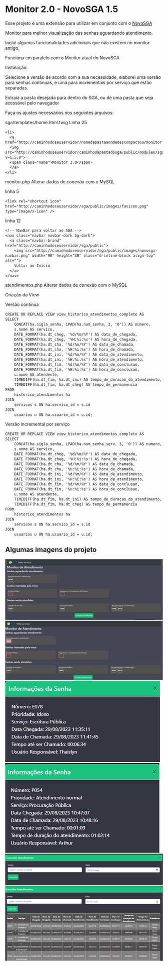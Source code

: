 # Monitor 2.0 - NovoSGA 1.5

Esse projeto é uma extensão para utilizar em conjunto com o [NovoSGA](https://github.com/novosga/novosga)


Monitor para melhor visualização das senhas aguardando atendimento.

Incluí algumas funcionalidades adicionais que não existem no monitor antigo.

Funciona em paralelo com o Monitor atual do NovoSGA

Instalação:

Selecione a versão de acordo com a sua necessidade, elaborei uma versão para senhas continuas, e uma para incrementais por serviço que estão separadas.

Extraia a pasta desejada para dentro do SGA, ou de uma pasta que seja acessável pelo navegador

Faça os ajustes necessários nos seguintes arquivos:

sga/templates/home.html.twig 
Linha 25
```
<li>
  <a href="http://caminhodoseuservidor/nomedapastaaondedescompactou/monitor.php">
  <img src="http://caminhodoseuservidor/caminhodapastadosga/public/modules/sga.monitor/resources/images/icon.png?v=1.5.0">
  <span class="name">Monitor 3.0</span>
  </a>
</li>
```

monitor.php
Alterar dados de conexão com o MySQL

linha 5
```
<link rel="shortcut icon" href="http://caminhodoseuservidor/sga/public/images/favicon.png" type="image/x-icon" />
```
linha 12
```
<!-- NavBar para voltar ao SGA -->
<nav class="navbar navbar-dark bg-dark">
  <a class="navbar-brand" href="http://caminhodoseuservidor/sga/public">
    <img src="http://caminhodoseuservidor/sga/public/images/novosga-navbar.png" width="90" height="30" class="d-inline-block align-top" alt="">
    Voltar ao Início
  </a>
</nav>
```
atendimentos.php
Alterar dados de conexão com o MySQL

Criação da View

Versão continua
```
CREATE OR REPLACE VIEW view_historico_atendimentos_completo AS
SELECT
    CONCAT(ha.sigla_senha, LPAD(ha.num_senha, 3, '0')) AS numero,
    s.nome AS servico,
    DATE_FORMAT(ha.dt_cheg, '%d/%m/%Y') AS data_de_chegada,
    DATE_FORMAT(ha.dt_cheg, '%H:%i:%s') AS hora_de_chegada,
    DATE_FORMAT(ha.dt_cha, '%d/%m/%Y') AS data_de_chamada,
    DATE_FORMAT(ha.dt_cha, '%H:%i:%s') AS hora_de_chamada,
    DATE_FORMAT(ha.dt_ini, '%d/%m/%Y') AS data_de_atendimento,
    DATE_FORMAT(ha.dt_ini, '%H:%i:%s') AS hora_de_atendimento,
    DATE_FORMAT(ha.dt_fim, '%d/%m/%Y') AS data_de_conclusao,
    DATE_FORMAT(ha.dt_fim, '%H:%i:%s') AS hora_de_conclusao,
    u.nome AS atendente,
    TIMEDIFF(ha.dt_fim, ha.dt_ini) AS tempo_de_duracao_do_atendimento,
    TIMEDIFF(ha.dt_fim, ha.dt_cheg) AS tempo_de_permanencia
FROM
    historico_atendimentos ha
JOIN
    servicos s ON ha.servico_id = s.id
JOIN
    usuarios u ON ha.usuario_id = u.id;
```

Versão incremental por serviço
```
CREATE OR REPLACE VIEW view_historico_atendimentos_completo AS
SELECT
    CONCAT(ha.sigla_senha, LPAD(ha.num_senha_serv, 3, '0')) AS numero,
    s.nome AS servico,
    DATE_FORMAT(ha.dt_cheg, '%d/%m/%Y') AS data_de_chegada,
    DATE_FORMAT(ha.dt_cheg, '%H:%i:%s') AS hora_de_chegada,
    DATE_FORMAT(ha.dt_cha, '%d/%m/%Y') AS data_de_chamada,
    DATE_FORMAT(ha.dt_cha, '%H:%i:%s') AS hora_de_chamada,
    DATE_FORMAT(ha.dt_ini, '%d/%m/%Y') AS data_de_atendimento,
    DATE_FORMAT(ha.dt_ini, '%H:%i:%s') AS hora_de_atendimento,
    DATE_FORMAT(ha.dt_fim, '%d/%m/%Y') AS data_de_conclusao,
    DATE_FORMAT(ha.dt_fim, '%H:%i:%s') AS hora_de_conclusao,
    u.nome AS atendente,
    TIMEDIFF(ha.dt_fim, ha.dt_ini) AS tempo_de_duracao_do_atendimento,
    TIMEDIFF(ha.dt_fim, ha.dt_cheg) AS tempo_de_permanencia
FROM
    historico_atendimentos ha
JOIN
    servicos s ON ha.servico_id = s.id
JOIN
    usuarios u ON ha.usuario_id = u.id;
```

## Algumas imagens do projeto

![](Imagens/Screenshot1.png)
![](Imagens/Screenshot2.png)
![](Imagens/Screenshot4.png)
![](Imagens/Screenshot5.png)
![](Imagens/Screenshot6.png)
![](Imagens/Screenshot7.png)
